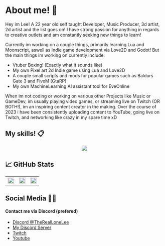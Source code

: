 # About me! 🖤

Hey im Lee! A 22 year old self taught Developer, Music Producer, 3d artist, 2d artist and the list goes on! I have strong passion for anything in regards to creative outlets and am constantly seeking new things to learn!

Currently im working on a couple things, primarily learning Lua and Moonscript, aswell as Indie game development via Love2D and Godot! But the main things im working on currently include:

- Vtuber Boxing! (Exactly what it sounds like)
- My own Pixel art 2d Indie game using Lua and Love2D
- A couple small scripts and mods for popular games such as Baldurs Gate 3 and FiveM (GtaRP)
- My own MachineLearning AI assistant tool for EveOnline

When im not coding or working on various other Projects like Music or GameDev, im usually playing video games, or streaming live on Twitch (OR BOTH!), im an inspiring content creator in the making. Over the course of 2023 i have been consistently uploading content to YouTube, going live on Twitch, and networking like crazy in my spare time xD 

## My skills! 📋
<p align = center>
  <a href="https://skillicons.dev">
  <img src="https://skillicons.dev/icons?i=lua,html,css,js,astro,cs,aws,cloudflare,firebase,py,flask,gcp,github,godot,unity,unreal,vscode,nodejs,tensorflow,ableton,discord,sqlite,pr,ps,linux,bots,blender,azure&perline=7" />
  </a>
</p>

## &#x1f4c8; GitHub Stats

<table>
  <tr>
    <td><img src="http://github-profile-summary-cards.vercel.app/api/cards/repos-per-language?username=TheRealLoneLee&theme=2077"  display=block width=100%></td>
    <td><img src="http://github-profile-summary-cards.vercel.app/api/cards/stats?username=TheRealLoneLee&theme=2077"  display=block width=100%></td>
    <td><img src="http://github-profile-summary-cards.vercel.app/api/cards/most-commit-language?username=TheRealLoneLee&theme=2077"  display=block width=100%></td>
  </tr>
</table>


## Social Media 🧑‍💻
#### Contact me via Discord (prefered)
- [Discord @TheRealLoneLee](discordapp.com/users/434500063989989376)
- [My Discord Server](https://discord.gg/qea7NTugyr)
- [Twitch](https://www.twitch.tv/thareallonelee)
- [Youtube](https://www.youtube.com/c/TheRealLonelee)

